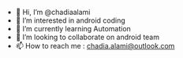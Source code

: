 - 👋 Hi, I’m @chadiaalami
- 👀 I’m interested in android coding
- 🌱 I’m currently learning Automation
- 💞️ I’m looking to collaborate on android team
- 📫 How to reach me : chadia.alami@outlook.com

<!---
chadiaalami/chadiaalami is a ✨ special ✨ repository because its `README.md` (this file) appears on your GitHub profile.
You can click the Preview link to take a look at your changes.
--->
